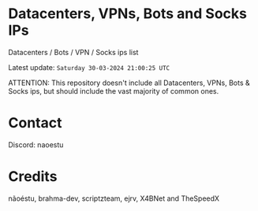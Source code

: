 # Datacenters, VPNs, Bots and Socks IPs
 
Datacenters / Bots / VPN / Socks ips list

Latest update: `Saturday 30-03-2024 21:00:25 UTC` 

ATTENTION: This repository doesn't include all Datacenters, VPNs, Bots & Socks ips, 
but should include the vast majority of common ones.

# Contact
Discord: naoestu

# Credits
nãoéstu, brahma-dev, scriptzteam, ejrv, X4BNet and TheSpeedX
